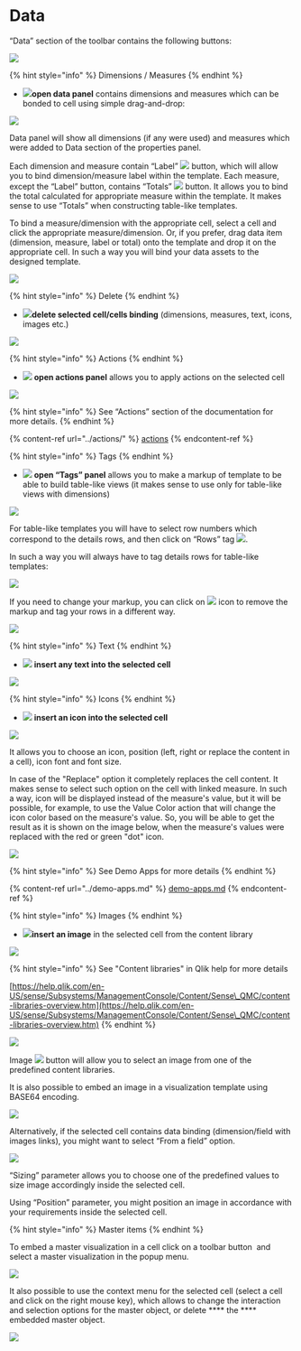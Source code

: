 # Data

“Data” section of the toolbar contains the following buttons:

![](../.gitbook/assets/DataPanel.png)

{% hint style="info" %}
Dimensions / Measures
{% endhint %}

* ![](<../.gitbook/assets/image (61).png>)**open data panel** contains dimensions and measures which can be bonded to cell using simple drag-and-drop:

![](<../.gitbook/assets/image (62).png>)

Data panel will show all dimensions (if any were used) and measures which were added to Data section of the properties panel.

Each dimension and measure contain “Label” ![](<../.gitbook/assets/image (63).png>) button, which will allow you to bind dimension/measure label within the template. Each measure, except the “Label” button, contains “Totals” ![](<../.gitbook/assets/image (64).png>) button. It allows you to bind the total calculated for appropriate measure within the template. It makes sense to use “Totals” when constructing table-like templates.

To bind a measure/dimension with the appropriate cell, select a cell and click the appropriate measure/dimension. Or, if you prefer, drag data item (dimension, measure, label or total) onto the template and drop it on the appropriate cell. In such a way you will bind your data assets to the designed template.

![](../.gitbook/assets/2019-04-02\_11-16-58.gif)

{% hint style="info" %}
Delete
{% endhint %}

* ![](<../.gitbook/assets/image (65).png>)**delete selected cell/cells binding** (dimensions, measures, text, icons, images etc.)

![](../.gitbook/assets/2019-04-02\_11-21-12.gif)

{% hint style="info" %}
Actions
{% endhint %}

* ![](<../.gitbook/assets/image (66).png>) **open actions panel** allows you to apply actions on the selected cell

![](<../.gitbook/assets/image (67).png>)

{% hint style="info" %}
See “Actions” section of the documentation for more details.
{% endhint %}

{% content-ref url="../actions/" %}
[actions](../actions/)
{% endcontent-ref %}

{% hint style="info" %}
Tags
{% endhint %}

* ![](<../.gitbook/assets/image (75).png>) **open “Tags” panel** allows you to make a markup of template to be able to build table-like views (it makes sense to use only for table-like views with dimensions)

![](<../.gitbook/assets/image (68).png>)

For table-like templates you will have to select row numbers which correspond to the details rows, and then click on “Rows” tag ![](<../.gitbook/assets/image (69).png>).

In such a way you will always have to tag details rows for table-like templates:

![](../.gitbook/assets/2019-04-02\_10-53-45.gif)

If you need to change your markup, you can click on ![](<../.gitbook/assets/image (71).png>) icon to remove the markup and tag your rows in a different way.

![](<../.gitbook/assets/image (70).png>)

{% hint style="info" %}
Text
{% endhint %}

* ![](<../.gitbook/assets/image (72).png>) **insert any text into the selected cell**

![](../.gitbook/assets/2019-04-02\_11-08-04.gif)

{% hint style="info" %}
Icons
{% endhint %}

* ![](<../.gitbook/assets/image (73).png>) **insert an icon into the selected cell**

![](../.gitbook/assets/2019-04-02\_11-05-29.gif)

It allows you to choose an icon, position (left, right or replace the content in a cell), icon font and font size.

In case of the "Replace" option it completely replaces the cell content. It makes sense to select such option on the cell with linked measure. In such a way, icon will be displayed instead of the measure's value, but it will be possible, for example, to use the Value Color action that will change the icon color based on the measure's value. So, you will be able to get the result as it is shown on the image below, when the measure's values were replaced with the red or green "dot" icon.

![](../.gitbook/assets/IconsReplacesValues.png)

{% hint style="info" %}
See Demo Apps for more details
{% endhint %}

{% content-ref url="../demo-apps.md" %}
[demo-apps.md](../demo-apps.md)
{% endcontent-ref %}

{% hint style="info" %}
Images
{% endhint %}

* ![](<../.gitbook/assets/image (74).png>)**insert an image** in the selected cell from the content library

![](../.gitbook/assets/Data1.png)

{% hint style="info" %}
See "Content libraries" in Qlik help for more details

[https://help.qlik.com/en-US/sense/Subsystems/ManagementConsole/Content/Sense\_QMC/content-libraries-overview.htm](https://help.qlik.com/en-US/sense/Subsystems/ManagementConsole/Content/Sense\_QMC/content-libraries-overview.htm)
{% endhint %}

![](../.gitbook/assets/2019-04-02\_11-31-16.gif)

Image ![](<../.gitbook/assets/image (76).png>) button will allow you to select an image from one of the predefined content libraries.

It is also possible to embed an image in a visualization template using BASE64 encoding.

![](../.gitbook/assets/Base64.gif)

Alternatively, if the selected cell contains data binding (dimension/field with images links), you might want to select “From a field” option.

![](../.gitbook/assets/2019-04-02\_11-38-31.gif)

“Sizing” parameter allows you to choose one of the predefined values to size image accordingly inside the selected cell.

Using “Position” parameter, you might position an image in accordance with your requirements inside the selected cell.

{% hint style="info" %}
Master items
{% endhint %}

To embed a master visualization in a cell click on a toolbar button  <img src="../.gitbook/assets/MasterItemsToolbar.png" alt="" data-size="line"> and select a master visualization in the popup menu.&#x20;

![](../.gitbook/assets/MasterObject.gif)

It also possible to use the context menu for the selected cell (select a cell and click on the right mouse key), which allows to change the interaction and selection options for the master object, or delete **** the **** embedded master object.

![](../.gitbook/assets/MasterItemsInContextMenu.png)
